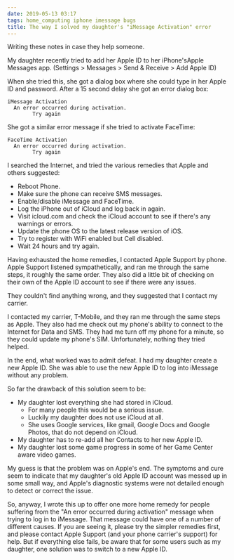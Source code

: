 ```yaml
---
date: 2019-05-13 03:17
tags: home_computing iphone imessage bugs
title: The way I solved my daughter's "iMessage Activation" error
---
```


Writing these notes in case they help someone.

My daughter recently tried to add her Apple ID to her iPhone'sApple Messages
app. (Settings > Messages > Send & Receive > Add Apple ID)

When she tried this, she got a dialog box where she could type in her Apple ID
and password. After a 15 second delay she got an error dialog box:

```
iMessage Activation
  An error occurred during activation.
        Try again
```

She got a similar error message if she tried to activate FaceTime:

```
FaceTime Activation
  An error occurred during activation.
        Try again
```


I searched the Internet, and tried the various remedies that Apple and others
suggested:

* Reboot Phone.
* Make sure the phone can receive SMS messages.
* Enable/disable iMessage and FaceTime.
* Log the iPhone out of iCloud and log back in again.
* Visit icloud.com and check the iCloud account to see if there's any warnings or errors.
* Update the phone OS to the latest release version of iOS.
* Try to register with WiFi enabled but Cell disabled.
* Wait 24 hours and try again.

Having exhausted the home remedies, I contacted Apple Support by phone. Apple
Support listened sympathetically, and ran me through the same steps, it
roughly the same order. They also did a little bit of checking on their own of
the Apple ID account to see if there were any issues.

They couldn't find anything wrong, and they suggested that I contact my
carrier.

I contacted my carrier, T-Mobile, and they ran me through the same steps as
Apple. They also had me check out my phone's ability to connect to the
Internet for Data and SMS. They had me turn off my phone for a minute, so they
could update my phone's SIM. Unfortunately, nothing they tried helped.

In the end, what worked was to admit defeat. I had my daughter create a new
Apple ID. She was able to use the new Apple ID to log into iMessage without
any problem.

So far the drawback of this solution seem to be:

* My daughter lost everything she had stored in iCloud.
  * For many people this would be a serious issue.
  * Luckily my daughter does not use iCloud at all.
  * She uses Google services, like gmail, Google Docs and Google Photos, that do not depend on iCloud.
* My daughter has to re-add all her Contacts to her new Apple ID.
* My daughter lost some game progress in some of her Game Center aware video games.

My guess is that the problem was on Apple's end. The symptoms and cure seem to
indicate that my daughter's old Apple ID account was messed up in some small
way, and Apple's diagnostic systems were not detailed enough to detect or
correct the issue.

So, anyway, I wrote this up to offer one more home remedy for people suffering
from the "An error occurred during activation" message when trying to log in
to iMessage. That message could have one of a number of different causes. If
you are seeing it, please try the simpler remedies first, and please contact
Apple Support (and your phone carrier's support) for help. But if everything
else fails, be aware that for some users such as my daughter, one solution was
to switch to a new Apple ID.
